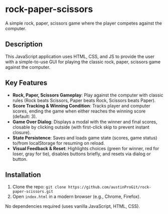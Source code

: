 # rock-paper-scissors
A simple rock, paper, scissors game where the player competes against the computer.

## Description
This JavaScript application uses HTML, CSS, and JS to provide the user with a simple-to-use GUI for playing the classic rock, paper, scissors game against the computer.

## Key Features

- **Rock, Paper, Scissors Gameplay**: Play against the computer with classic rules (Rock beats Scissors, Paper beats Rock, Scissors beats Paper).
- **Score Tracking & Winning Condition**: Tracks player and computer scores, ending the game when either reaches the winning score (default: 3).
- **Game Over Dialog**: Displays a modal with the winner and final scores, closable by clicking outside (with first-click skip to prevent instant closure).
- **State Persistence**: Saves and loads game state (scores, game status) to/from localStorage for resuming on reload.
- **Visual Feedback & Reset**: Highlights choices (green for winner, red for loser, gray for tie), disables buttons briefly, and resets via dialog or button.

## Installation

1. Clone the repo: `git clone https://github.com/austinProGit/rock-paper-scissors.git`
2. Open `index.html` in a modern browser (e.g., Chrome, Firefox).

No dependencies required (uses vanilla JavaScript, HTML, CSS).